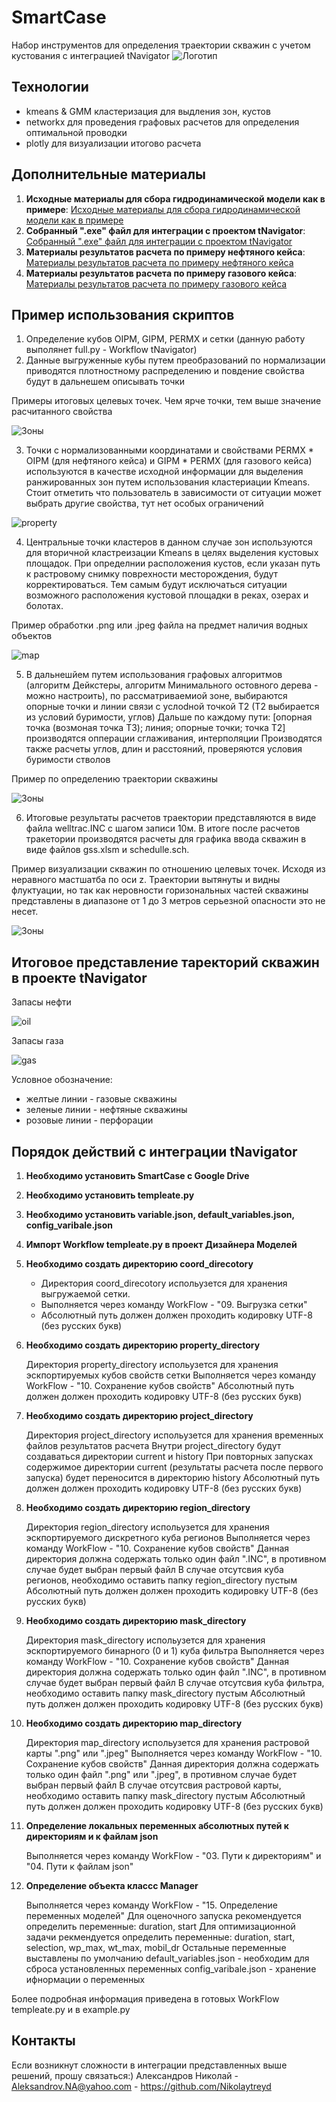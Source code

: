 # SmartCase
Набор инструментов для определения траектории скважин с учетом кустования с интеграцией tNavigator
![Логотип](images/smartcase.png)

## Технологии
- kmeans & GMM кластеризация для выдления зон, кустов
- networkx  для проведения графовых расчетов для определения оптимальной проводки
- plotly для визуализации итогово расчета
  
## Дополнительные материалы
1. **Исходные материалы для сбора гидродинамической модели как в примере**: [Исходные материалы для сбора гидродинамической модели как в примере](https://drive.google.com/drive/folders/1vvX-eW1IcW2JBBghcI1urRggNPUDdSY4?usp=sharing)
2. **Собранный ".exe" файл для интеграции с проектом tNavigator**: [Собранный ".exe" файл для интеграции с проектом tNavigator](https://drive.google.com/drive/folders/1KHnnp8hk4ky99qRuo7Ar4KVKqgpp0Zog?usp=sharing)
3. **Материалы результатов расчета по примеру нефтяного кейса**: [Материалы результатов расчета по примеру нефтяного кейса](https://drive.google.com/drive/folders/1Ta-AU0qcTslVdw6nYSHTIVCDJDtoED9e?usp=sharing)
5. **Материалы результатов расчета по примеру газового кейса**: [Материалы результатов расчета по примеру газового кейса](https://drive.google.com/drive/folders/1tw3A0A2y_fzMviKHpZmaCBPPzuY3rt2w?usp=sharing)

## Пример использования скриптов
1. Определение кубов OIPM, GIPM, PERMX и сетки (данную работу выполянет full.py - Workflow tNavigator)
2. Данные выгруженные кубы путем преобразований по нормализации приводятся плотностному распределению и повдение свойства будут в дальнешем описывать точки 

Примеры итоговых целевых точек. Чем ярче точки, тем выше значение расчитанного свойства

![Зоны](images/target.png)


3. Точки с нормализованными координатами и свойствами PERMX * OIPM (для нефтяного кейса) и GIPM * PERMX (для газового кейса) используются в качестве исходной информации для
   выделения ранжированных зон путем использования кластериации Kmeans. Стоит отметить что пользователь в зависимости от ситуации может выбрать другие свойства, тут нет
   особых ограничений

![property](images/wzone.png)

4. Центральные точки кластеров в данном случае зон используются для вторичной кластреизации Kmeans в целях выделения кустовых площадок.
   При определнии расположения кустов, если указан путь к растровому снимку поврехности месторождения, будут корректироваться.
   Тем самым будут исключаться ситуации возможного расположения кустовой площадки в реках, озерах и болотах.

Пример обработки .png или .jpeg  файла на предмет наличия водных объектов

![map](images/map_corr.png)


5. В дальнешйем путем использования графовых алгоритмов (алгоритм Дейкстеры, алгоритм Минимального остовного дерева - можно настроить),
   по рассматриваемиой зоне, выбираются опорные точки и линии связи с уcлоdной точкой T2 (T2 выбирается из условий буримости, углов)
   Дальше по каждому пути: [опорная точка (возмоная точка T3); линия; опорные точки; точка T2] производятся опперации сглаживания, интерполяции
   Производятся также расчеты углов, длин и расстояний, проверяются условия буримости стволов  

Пример по определению траектории скважины

![Зоны](images/wells.png)


6. Итоговые результаты расчетов траектории представляются в виде файла welltrac.INC с шагом записи 10м. В итоге после расчетов тракетории производятся расчеты для графика
   ввода скважин в виде файлов gss.xlsm и sсhedulle.sch.

Пример визуализации скважин по отношению целевых точек. Исходя из неравного мастшатба по оси z. Траектории вытянуты и видны флуктуации, но так как неровности горизональных частей скважины представлены в диапазоне от 1 до 3 метров серьезной опасности это не несет. 

![Зоны](images/wtrac.png)

## Итоговое представление таректорий скважин в проекте tNavigator

Запасы нефти

![oil](images/oil.png)


Запасы газа

![gas](images/gas.png)


Условное обозначение:
- желтые линии - газовые скважины
- зеленые линии - нефтяные скважины
- розовые линии - перфорации
  
## Порядок действий с интеграции tNavigator

01. **Необходимо установить SmartCase c Google Drive**
   
03. **Необходимо установить templeate.py**
   
04. **Необходимо установить variable.json, default_variables.json, config_varibale.json**
   
05. **Импорт Workflow templeate.py в проект Дизайнера Моделей**
   
06. **Необходимо создать директорию coord_direcotory**
   
    - Директория coord_direcotory испольузется для хранения выгружаемой сетки.
    - Выполняется через команду WorkFlow - "09. Выгрузка сетки"
    - Абсолютный путь должен должен проходить кодировку UTF-8 (без русских букв)
   
8. **Необходимо создать директорию property_directory**
   
    Директория property_directory испольузется для хранения эскпортируемых кубов свойств сетки
    Выполняется через команду WorkFlow - "10. Сохранение кубов свойств"
    Абсолютный путь должен должен проходить кодировку UTF-8 (без русских букв)
    
10. **Необходимо создать директорию project_directory**
    
    Директория project_directory испольузется для хранения временных файлов результатов расчета
    Внутри project_directory будут создаваться директории current и history
    При повторных запусках содержимое директории current (результаты расчета после первого запуска) будет переносится в директорию history
    Абсолютный путь должен должен проходить кодировку UTF-8 (без русских букв)
    
12. **Необходимо создать директорию region_directory**

    Директория region_directory испольузется для хранения эскпортируемого дискретного куба регионов
    Выполняется через команду WorkFlow - "10. Сохранение кубов свойств"
    Данная директория должна содержать только один файл ".INC", в противном случае будет выбран первый файл
    В случае отсутсвия куба регионов, необходимо оставить папку region_directory пустым
    Абсолютный путь должен должен проходить кодировку UTF-8 (без русских букв)
    
14. **Необходимо создать директорию mask_directory**
    
    Директория mask_directory испольузется для хранения эскпортируемого бинарного (0 и 1) куба фильтра
    Выполняется через команду WorkFlow - "10. Сохранение кубов свойств"
    Данная директория должна содержать только один файл ".INC", в противном случае будет выбран первый файл
    В случае отсутсвия куба фильтра, необходимо оставить папку mask_directory пустым
    Абсолютный путь должен должен проходить кодировку UTF-8 (без русских букв)
    
16. **Необходимо создать директорию map_directory**
    
    Директория map_directory испольузется для хранения растровой карты ".png" или ".jpeg"
    Выполняется через команду WorkFlow - "10. Сохранение кубов свойств"
    Данная директория должна содержать только один файл ".png" или ".jpeg", в противном случае будет выбран первый файл
    В случае отсутсвия растровой карты, необходимо оставить папку mask_directory пустым
    Абсолютный путь должен должен проходить кодировку UTF-8 (без русских букв)

18. **Определение локальных переменных абсолютных путей к директориям и к файлам json**
    
    Выполняется через команду WorkFlow - "03. Пути к директориям" и "04. Пути к файлам json"
    
20. **Определение объекта классс Manager**
    
    Выполняется через команду WorkFlow - "15. Определение переменных моделей"
    Для оценочного запуска рекомендуется определить переменные: duration, start
    Для оптимизационной задачи рекмендуется определить переменные: duration, start, selection, wp_max, wt_max, mobil_dr
    Остальные переменные выставлены по умолчанию
    default_variables.json - необходим для сброса установленных переменных
    config_varibale.json - хранение ифнормации о переменных

Более подробная информация приведена в готовых WorkFlow templeate.py и в example.py

## Контакты
Если возникнут сложности в интеграции представленных выше решений, прошу связаться:)
Александров Николай - Aleksandrov.NA@yahoo.com - https://github.com/Nikolaytreyd
